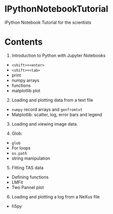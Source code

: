 # IPythonNotebookTutorial
IPython Notebook Tutorial for the scientists

# Contents

1. Introduction to Python with Jupyter Notebooks
  - ```<shift>+<enter>```
  - ```<shift>+<tab>```
  - print 
  - numpy arrays
  - functions
  - matplotlib plot
  
2. Loading and plotting data from a text file
 - `numpy` record arrays and `genfromtxt`
 - Matplotlib: scatter, log, error bars and legend

3. Loading and viewing image data.

4. Glob:
 - `glob`
 - For loops
 - `os.path`
 - string manipulation
 
5. Fitting TAS data
 - Defining functions
 - LMFit
 - Two Pannel plot
 
6. Loading and plotting a log from a NeXus file
- h5py


 

